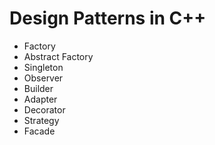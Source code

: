 # Design Patterns in C++

- Factory
- Abstract Factory
- Singleton
- Observer
- Builder
- Adapter
- Decorator
- Strategy
- Facade
